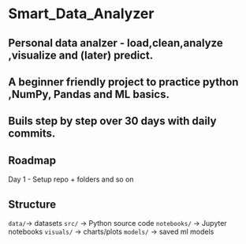 # Smart_Data_Analyzer

## Personal data analzer - load,clean,analyze ,visualize and (later) predict.

## A beginner friendly project to practice python ,NumPy, Pandas and ML basics.
## Buils step by step over 30 days with daily commits.

## Roadmap
Day 1 - Setup repo + folders
and so on 

## Structure
`data/`-> datasets
`src/` -> Python source code
`notebooks/` -> Jupyter notebooks
`visuals/` -> charts/plots
`models/` -> saved ml models
